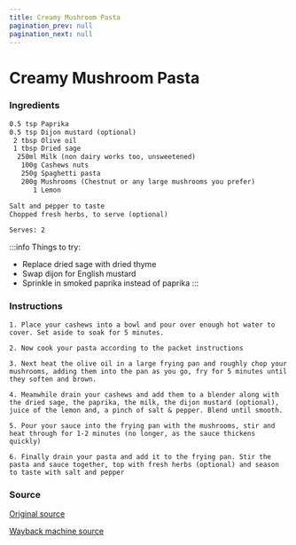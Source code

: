 ```yaml
---
title: Creamy Mushroom Pasta
pagination_prev: null
pagination_next: null
---
```


# Creamy Mushroom Pasta

### Ingredients

```markdown
0.5 tsp Paprika
0.5 tsp Dijon mustard (optional)
 2 tbsp Olive oil
 1 tbsp Dried sage
  250ml Milk (non dairy works too, unsweetened)
   100g Cashews nuts
   250g Spaghetti pasta
   200g Mushrooms (Chestnut or any large mushrooms you prefer)
      1 Lemon

Salt and pepper to taste
Chopped fresh herbs, to serve (optional)

Serves: 2
```

:::info 
Things to try:
- Replace dried sage with dried thyme
- Swap dijon for English mustard
- Sprinkle in smoked paprika instead of paprika
:::

### Instructions

`1. Place your cashews into a bowl and pour over enough hot water to cover. Set aside to soak for 5 minutes.`

`2. Now cook your pasta according to the packet instructions`

`3. Next heat the olive oil in a large frying pan and roughly chop your mushrooms, adding them into the pan as you go, fry for 5 minutes until they soften and brown.`

`4. Meanwhile drain your cashews and add them to a blender along with the dried sage, the paprika, the milk, the dijon mustard (optional), juice of the lemon and, a pinch of salt & pepper. Blend until smooth.`

`5. Pour your sauce into the frying pan with the mushrooms, stir and heat through for 1-2 minutes (no longer, as the sauce thickens quickly)`

`6. Finally drain your pasta and add it to the frying pan. Stir the pasta and sauce together, top with fresh herbs (optional) and season to taste with salt and pepper`

### Source

[Original source](https://healthylivingjames.co.uk/creamy-mushroom-pasta/)

[Wayback machine source](https://web.archive.org/web/20211120115430/https://healthylivingjames.co.uk/creamy-mushroom-pasta/)
